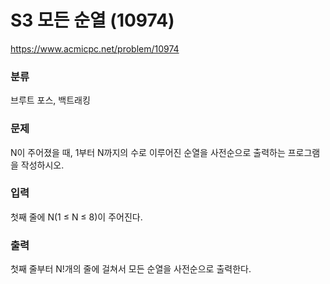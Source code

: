 # S3 모든 순열 (10974)

https://www.acmicpc.net/problem/10974

### 분류

브루트 포스, 백트래킹

### 문제

N이 주어졌을 때, 1부터 N까지의 수로 이루어진 순열을 사전순으로 출력하는 프로그램을 작성하시오.

### 입력 

첫째 줄에 N(1 ≤ N ≤ 8)이 주어진다. 

### 출력 

첫째 줄부터 N!개의 줄에 걸쳐서 모든 순열을 사전순으로 출력한다.